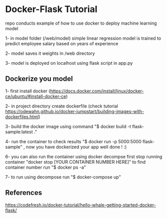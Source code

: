 # Docker-Flask Tutorial #
 repo conducts example of how to use docker to deploy machine learning model
 
1- in model folder (/web/model) simple linear regression model is trained to predict employee salary based on years of experience

2- model saves it weights in /web directory

3- model is deployed on localhost using flask script in app.py
 
## Dockerize you model ##
1- first install docker (https://docs.docker.com/install/linux/docker-ce/ubuntu/#install-docker-ce)

2- in project directory create dockerfile (check tutorial https://odewahn.github.io/docker-jumpstart/building-images-with-dockerfiles.html)

3- build the docker image using command "$ docker build -t flask-sample:latest ."

4- run the container to check results "$ docker run -p 5000:5000 flask-sample" , now you have dockerized your app well done ! :)

6- you can also run the container using docker decompse first stop running container "docker stop [YOUR CONTAINER NUMBER HERE]" to find container number run "$ docker ps -a"

7- to run using decompose run "$ docker-compose up"


## References ##
https://codefresh.io/docker-tutorial/hello-whale-getting-started-docker-flask/
